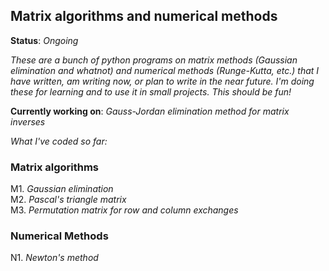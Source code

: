 ##  Matrix algorithms and numerical methods

**Status**: *Ongoing*

*These are a bunch of python programs on matrix methods (Gaussian elimination and whatnot) and numerical methods (Runge-Kutta, etc.) that I have written, am writing now, or plan to write in the near future. I'm doing these for learning and to use it in small projects. This should be fun!*    
    
**Currently working on**: *Gauss-Jordan elimination method for matrix inverses*

*What I've coded so far:*    
    
### Matrix algorithms
M1. *Gaussian elimination*     
M2. *Pascal's triangle matrix*    
M3. *Permutation matrix for row and column exchanges*

### Numerical Methods    
N1. *Newton's method* 
